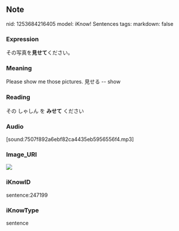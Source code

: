 ## Note
nid: 1253684216405
model: iKnow! Sentences
tags: 
markdown: false

### Expression
その写真を<b>見せて</b>ください。

### Meaning
Please show me those pictures.
見せる -- show

### Reading
その しゃしん を <b>みせて</b> ください

### Audio
[sound:7507f892a6ebf82ca4435eb5956556f4.mp3]

### Image_URI
<img src="32c3e028ae554270e8da1e97f98f19a1.jpg">

### iKnowID
sentence:247199

### iKnowType
sentence
